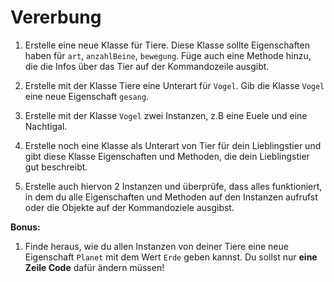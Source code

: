 # Vererbung

1. Erstelle eine neue Klasse für Tiere. Diese Klasse sollte Eigenschaften haben für `art`, `anzahlBeine`, `bewegung`. Füge auch eine Methode hinzu, die die Infos über das Tier auf der Kommandozeile ausgibt. 

2. Erstelle mit der Klasse Tiere eine Unterart für `Vogel`. Gib die Klasse `Vogel` eine neue Eigenschaft `gesang`. 

3. Erstelle mit der Klasse `Vogel` zwei Instanzen, z.B eine Euele und eine Nachtigal. 

4. Erstelle noch eine Klasse  als Unterart von Tier für dein Lieblingstier und gibt diese Klasse Eigenschaften und Methoden, die dein Lieblingstier gut beschreibt. 

5. Erstelle auch hiervon 2 Instanzen und überprüfe, dass alles funktioniert, in dem du alle Eigenschaften und Methoden auf den Instanzen aufrufst oder die Objekte auf der Kommandoziele ausgibst. 


**Bonus:**

1. Finde heraus, wie du allen Instanzen von deiner Tiere eine neue Eigenschaft `Planet` mit dem Wert `Erde` geben kannst. Du sollst nur **eine Zeile Code** dafür ändern müssen!



